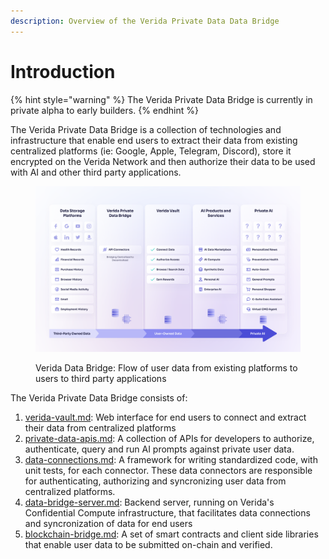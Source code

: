 ```yaml
---
description: Overview of the Verida Private Data Data Bridge
---
```


# Introduction

{% hint style="warning" %}
The Verida Private Data Bridge is currently in private alpha to early builders.
{% endhint %}

The Verida Private Data Bridge is a collection of technologies and infrastructure that enable end users to extract their data from existing centralized platforms (ie: Google, Apple, Telegram, Discord), store it encrypted on the Verida Network and then authorize their data to be used with AI and other third party applications.

<figure><img src="../.gitbook/assets/Verida Data Bridge - Data Flow.png" alt=""><figcaption><p>Verida Data Bridge: Flow of user data from existing platforms to users to third party applications</p></figcaption></figure>

The Verida Private Data Bridge consists of:

1. [verida-vault.md](verida-vault.md "mention"): Web interface for end users to connect and extract their data from centralized platforms
2. [private-data-apis.md](../apis/private-data-apis.md "mention"): A collection of APIs for developers to authorize, authenticate, query and run AI prompts against private user data.
3. [data-connections.md](data-connections.md "mention"): A framework for writing standardized code, with unit tests, for each connector. These data connectors are responsible for authenticating, authorizing and syncronizing user data from centralized platforms.
4. [data-bridge-server.md](data-bridge-server.md "mention"): Backend server, running on Verida's Confidential Compute infrastructure, that facilitates data connections and syncronization of data for end users
5. [blockchain-bridge.md](blockchain-bridge.md "mention"): A set of smart contracts and client side libraries that enable user data to be submitted on-chain and verified.

